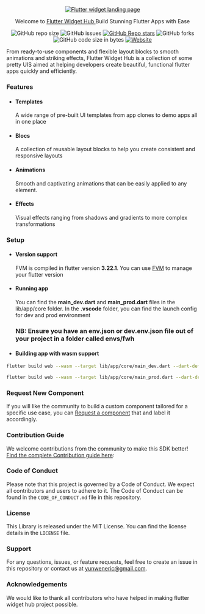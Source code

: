 <p align="center">
  <a href="https://flutterwidgethub.com/" target="blank"><img src="https://raw.githubusercontent.com/yunweneric/flutter-widgethub/main/assets/images/fwh.png"  alt="Flutter widget landing page" /></a>
</p>
  <p align="center">Welcome to <a href="https://flutterwidgethub.com/" target="_blank"> Flutter Widget Hub </a>Build Stunning Flutter Apps with Ease</p>
    <p align="center">
<a><img alt="GitHub repo size" src="https://img.shields.io/github/repo-size/yunweneric/flutter-widgethub?color=%233867D6&style=for-the-badge"></a>
<a><img alt="GitHub issues" src="https://img.shields.io/github/issues-raw/yunweneric/flutter-widgethub?color=%233867D6&style=for-the-badge"></a>
<a href="" target="_blank"><img alt="GitHub Repo stars" src="https://img.shields.io/github/stars/yunweneric/flutter-widgethub?color=%233867D6&style=for-the-badge"></a>
<a><img alt="GitHub forks" src="https://img.shields.io/github/forks/yunweneric/flutter-widgethub?color=%233867D6&style=for-the-badge"></a>
<a><img alt="GitHub code size in bytes" src="https://img.shields.io/github/languages/code-size/yunweneric/flutter-widgethub?color=%233867D6&style=for-the-badge"></a>
<a href = "https://flutterwidgethub.com/"><img alt="Website" src="https://img.shields.io/website?color=%233867D6&style=for-the-badge&up_color=3F51B5&up_message=Visit%20us&url=https%3A%2F%2Fpayunit.net%2Fdocs%2F"></a>

</p>

From ready-to-use components and flexible layout blocks to smooth animations and striking effects, Flutter Widget Hub is a collection of some pretty UIS aimed at helping developers create beautiful, functional flutter apps quickly and efficiently.

### Features

- #### Templates

  A wide range of pre-built UI templates from app clones to demo apps all in one place

- #### Blocs

  A collection of reusable layout blocks to help you create consistent and responsive layouts

- #### Animations

  Smooth and captivating animations that can be easily applied to any element.

- #### Effects

  Visual effects ranging from shadows and gradients to more complex transformations

### Setup

- #### Version support

  FVM is compiled in flutter version **3.22.1**. You can use [FVM](https://fvm.app/) to manage your flutter version

- #### Running app

  You can find the **main_dev.dart** and **main_prod.dart** files in the lib/app/core folder. In the **.vscode** folder, you can find the launch config for dev and prod environment

  ### NB: Ensure you have an env.json or dev.env.json file out of your project in a folder called envs/fwh

- #### Building app with wasm support

```bash
flutter build web --wasm --target lib/app/core/main_dev.dart --dart-define-from-file=../envs/fwh/dev.env.json
```

```bash
flutter build web --wasm --target lib/app/core/main_prod.dart --dart-define-from-file=../envs/fwh/env.json
```

### Request New Component

If you will like the community to build a custom component tailored for a specific use case, you can [Request a component](https://github.com/yunweneric/flutter-widgethub/issues) that and label it accordingly.

### Contribution Guide

We welcome contributions from the community to make this SDK better! [Find the complete Contribution guide here](./CONTRIBUTION.md):

### Code of Conduct

Please note that this project is governed by a Code of Conduct. We expect all contributors and users to adhere to it. The Code of Conduct can be found in the `CODE_OF_CONDUCT.md` file in this repository.

### License

This Library is released under the MIT License. You can find the license details in the `LICENSE` file.

### Support

For any questions, issues, or feature requests, feel free to create an issue in this repository or contact us at yunweneric@gmail.com.

### Acknowledgements

We would like to thank all contributors who have helped in making flutter widget hub project possible.
